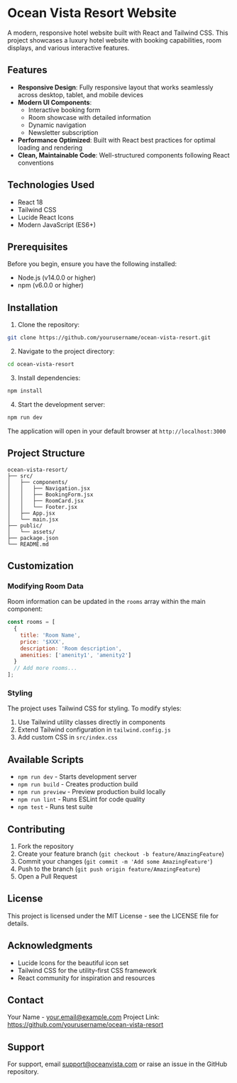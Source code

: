 # Ocean Vista Resort Website

A modern, responsive hotel website built with React and Tailwind CSS. This project showcases a luxury hotel website with booking capabilities, room displays, and various interactive features.

## Features

- **Responsive Design**: Fully responsive layout that works seamlessly across desktop, tablet, and mobile devices
- **Modern UI Components**: 
  - Interactive booking form
  - Room showcase with detailed information
  - Dynamic navigation
  - Newsletter subscription
- **Performance Optimized**: Built with React best practices for optimal loading and rendering
- **Clean, Maintainable Code**: Well-structured components following React conventions

## Technologies Used

- React 18
- Tailwind CSS
- Lucide React Icons
- Modern JavaScript (ES6+)

## Prerequisites

Before you begin, ensure you have the following installed:
- Node.js (v14.0.0 or higher)
- npm (v6.0.0 or higher)

## Installation

1. Clone the repository:
```bash
git clone https://github.com/yourusername/ocean-vista-resort.git
```

2. Navigate to the project directory:
```bash
cd ocean-vista-resort
```

3. Install dependencies:
```bash
npm install
```

4. Start the development server:
```bash
npm run dev
```

The application will open in your default browser at `http://localhost:3000`

## Project Structure

```
ocean-vista-resort/
├── src/
│   ├── components/
│   │   ├── Navigation.jsx
│   │   ├── BookingForm.jsx
│   │   ├── RoomCard.jsx
│   │   └── Footer.jsx
│   ├── App.jsx
│   └── main.jsx
├── public/
│   └── assets/
├── package.json
└── README.md
```

## Customization

### Modifying Room Data

Room information can be updated in the `rooms` array within the main component:

```javascript
const rooms = [
  {
    title: 'Room Name',
    price: '$XXX',
    description: 'Room description',
    amenities: ['amenity1', 'amenity2']
  }
  // Add more rooms...
];
```

### Styling

The project uses Tailwind CSS for styling. To modify styles:

1. Use Tailwind utility classes directly in components
2. Extend Tailwind configuration in `tailwind.config.js`
3. Add custom CSS in `src/index.css`

## Available Scripts

- `npm run dev` - Starts development server
- `npm run build` - Creates production build
- `npm run preview` - Preview production build locally
- `npm run lint` - Runs ESLint for code quality
- `npm test` - Runs test suite

## Contributing

1. Fork the repository
2. Create your feature branch (`git checkout -b feature/AmazingFeature`)
3. Commit your changes (`git commit -m 'Add some AmazingFeature'`)
4. Push to the branch (`git push origin feature/AmazingFeature`)
5. Open a Pull Request

## License

This project is licensed under the MIT License - see the LICENSE file for details.

## Acknowledgments

- Lucide Icons for the beautiful icon set
- Tailwind CSS for the utility-first CSS framework
- React community for inspiration and resources

## Contact

Your Name - your.email@example.com
Project Link: https://github.com/yourusername/ocean-vista-resort

## Support

For support, email support@oceanvista.com or raise an issue in the GitHub repository.

